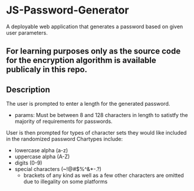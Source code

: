 # JS-Password-Generator
A deployable web application that generates a password based on given user parameters. 

## For learning purposes only as the source code for the encryption algorithm is available publicaly in this repo.

## Description

The user is prompted to enter a length for the generated password. 
  * params: Must be between 8 and 128 characters in length to satistfy the majority of requirements for passwords.

User is then prompted for types of character sets they would like included in the randomized password
Chartypes include:
  - lowercase alpha (a-z)
  - uppercase alpha (A-Z)
  - digits          (0-9)
  - special characters (~!@#$%^&*-.?)
    - brackets of any kind as well as a few other characters are omitted due to illegality on some platforms


